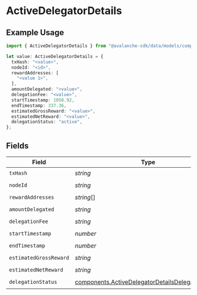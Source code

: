 # ActiveDelegatorDetails

## Example Usage

```typescript
import { ActiveDelegatorDetails } from "@avalanche-sdk/data/models/components";

let value: ActiveDelegatorDetails = {
  txHash: "<value>",
  nodeId: "<id>",
  rewardAddresses: [
    "<value 1>",
  ],
  amountDelegated: "<value>",
  delegationFee: "<value>",
  startTimestamp: 1058.92,
  endTimestamp: 337.36,
  estimatedGrossReward: "<value>",
  estimatedNetReward: "<value>",
  delegationStatus: "active",
};
```

## Fields

| Field                                                                                                                  | Type                                                                                                                   | Required                                                                                                               | Description                                                                                                            |
| ---------------------------------------------------------------------------------------------------------------------- | ---------------------------------------------------------------------------------------------------------------------- | ---------------------------------------------------------------------------------------------------------------------- | ---------------------------------------------------------------------------------------------------------------------- |
| `txHash`                                                                                                               | *string*                                                                                                               | :heavy_check_mark:                                                                                                     | N/A                                                                                                                    |
| `nodeId`                                                                                                               | *string*                                                                                                               | :heavy_check_mark:                                                                                                     | N/A                                                                                                                    |
| `rewardAddresses`                                                                                                      | *string*[]                                                                                                             | :heavy_check_mark:                                                                                                     | N/A                                                                                                                    |
| `amountDelegated`                                                                                                      | *string*                                                                                                               | :heavy_check_mark:                                                                                                     | N/A                                                                                                                    |
| `delegationFee`                                                                                                        | *string*                                                                                                               | :heavy_check_mark:                                                                                                     | N/A                                                                                                                    |
| `startTimestamp`                                                                                                       | *number*                                                                                                               | :heavy_check_mark:                                                                                                     | N/A                                                                                                                    |
| `endTimestamp`                                                                                                         | *number*                                                                                                               | :heavy_check_mark:                                                                                                     | N/A                                                                                                                    |
| `estimatedGrossReward`                                                                                                 | *string*                                                                                                               | :heavy_check_mark:                                                                                                     | N/A                                                                                                                    |
| `estimatedNetReward`                                                                                                   | *string*                                                                                                               | :heavy_check_mark:                                                                                                     | N/A                                                                                                                    |
| `delegationStatus`                                                                                                     | [components.ActiveDelegatorDetailsDelegationStatus](../../models/components/activedelegatordetailsdelegationstatus.md) | :heavy_check_mark:                                                                                                     | N/A                                                                                                                    |